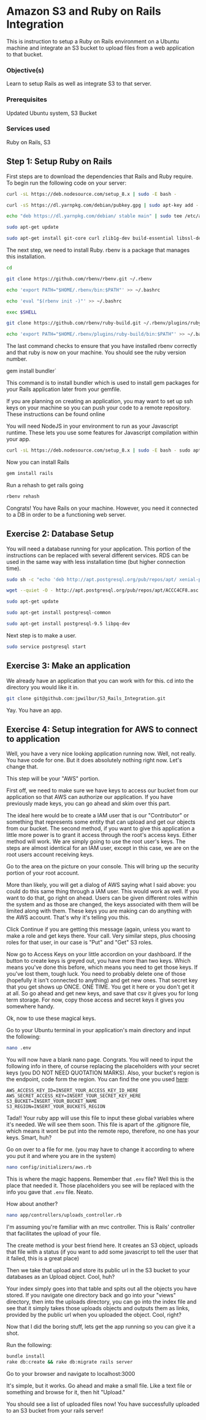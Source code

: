 # Amazon S3 and Ruby on Rails Integration



This is instruction to setup a Ruby on Rails environment on a Ubuntu machine and integrate an S3 bucket to upload files from a web application to that bucket.

### Objective(s)

Learn to setup Rails as well as integrate S3 to that server.

### Prerequisites

Updated Ubuntu system, S3 Bucket

### Services used

Ruby on Rails, S3

## Step 1: Setup Ruby on Rails

First steps are to download the dependencies that Rails and Ruby require. To begin run the following code on your server:

```bash
curl -sL https://deb.nodesource.com/setup_8.x | sudo -E bash -

curl -sS https://dl.yarnpkg.com/debian/pubkey.gpg | sudo apt-key add -

echo "deb https://dl.yarnpkg.com/debian/ stable main" | sudo tee /etc/apt/sources.list.d/yarn.list

sudo apt-get update

sudo apt-get install git-core curl zlib1g-dev build-essential libssl-dev libreadline-dev libyaml-dev libsqlite3-dev sqlite3 libxml2-dev libxslt1-dev libcurl4-openssl-dev python-software-properties libffi-dev nodejs yarn
```



The next step, we need to install Ruby. rbenv is a package that manages this installation.

```bash
cd

git clone https://github.com/rbenv/rbenv.git ~/.rbenv

echo 'export PATH="$HOME/.rbenv/bin:$PATH"' >> ~/.bashrc

echo 'eval "$(rbenv init -)"' >> ~/.bashrc

exec $SHELL

git clone https://github.com/rbenv/ruby-build.git ~/.rbenv/plugins/ruby-build

echo 'export PATH="$HOME/.rbenv/plugins/ruby-build/bin:$PATH"' >> ~/.bashrc
```



The last command checks to ensure that you have installed rbenv correctly and that ruby is now on your machine. You should see the ruby version number.

gem install bundler`


This command is to install bundler which is used to install gem packages for your Rails application later from your gemfile.

If you are planning on creating an application, you may want to set up ssh keys on your machine so you can push your code to a remote repository. These instructions can be found online

You will need NodeJS in your environment to run as your Javascript runtime. These lets you use some features for Javascript compilation within your app.

```bash
curl -sL https://deb.nodesource.com/setup_8.x | sudo -E bash - sudo apt-get install -y nodejs
```


Now you can install Rails

```bash
gem install rails
```


Run a rehash to get rails going

```bash
rbenv rehash
```


Congrats! You have Rails on your machine. However, you need it connected to a DB in order to be a functioning web server.

## Exercise 2: Database Setup

You will need a database running for your application. This portion of the instructions can be replaced with several different services. RDS can be used in the same way with less installation time (but higher connection time).

```bash
sudo sh -c "echo 'deb http://apt.postgresql.org/pub/repos/apt/ xenial-pgdg main' > /etc/apt/sources.list.d/pgdg.list"

wget --quiet -O - http://apt.postgresql.org/pub/repos/apt/ACCC4CF8.asc | sudo apt-key add -

sudo apt-get update

sudo apt-get install postgresql-common

sudo apt-get install postgresql-9.5 libpq-dev
```



Next step is to make a user.

```bash
sudo service postgresql start
```


## Exercise 3: Make an application

We already have an application that you can work with for this. cd into the directory you would like it in.

```bash
git clone git@github.com:jpwilbur/S3_Rails_Integration.git
```


Yay. You have an app.

## Exercise 4: Setup integration for AWS to connect to application

Well, you have a very nice looking application running now. Well, not really. You have code for one. But it does absolutely nothing right now. Let's change that.

This step will be your "AWS" portion.

First off, we need to make sure we have keys to access our bucket from our application so that AWS can authorize our application. If you have previously made keys, you can go ahead and skim over this part.

The ideal here would be to create a IAM user that is our "Contributor" or something that represents some entity that can upload and get our objects from our bucket. The second method, if you want to give this application a little more power is to grant it access through the root's access keys. Either method will work. We are simply going to use the root user's keys. The steps are almost identical for an IAM user, except in this case, we are on the root users account receiving keys.

Go to the area on the picture on your console. This will bring up the security portion of your root account.

More than likely, you will get a dialog of AWS saying what I said above: you could do this same thing through a IAM user. This would work as well. If you want to do that, go right on ahead. Users can be given different roles within the system and as those are changed, the keys associated with them will be limited along with them. These keys you are making can do anything with the AWS account. That's why it's telling you this.

Click Continue if you are getting this message (again, unless you want to make a role and get keys there. Your call. Very similar steps, plus choosing roles for that user, in our case is "Put" and "Get" S3 roles.

Now go to Access Keys on your little accordion on your dashboard. If the button to create keys is greyed out, you have more than two keys. Which means you've done this before, which means you need to get those keys. If you've lost them, tough luck. You need to probably delete one of those (hopefully it isn't connected to anything) and get new ones. That secret key that you get shows up ONCE. ONE TIME. You get it here or you don't get it at all. So go ahead and get new keys, and save that csv it gives you for long term storage. For now, copy those access and secret keys it gives you somewhere handy.

Ok, now to use these magical keys.

Go to your Ubuntu terminal in your application's main directory and input the following:

```bash
nano .env
```


You will now have a blank nano page. Congrats. You will need to input the following info in there, of course replacing the placeholders with your secret keys (you DO NOT NEED QUOTATION MARKS). Also, your bucket's region is the endpoint, code form the region. You can find the one you used [here](https://docs.aws.amazon.com/general/latest/gr/rande.html#apigateway_region):

```
AWS_ACCESS_KEY_ID=INSERT_YOUR_ACCESS_KEY_ID_HERE 
AWS_SECRET_ACCESS_KEY=INSERT_YOUR_SECRET_KEY_HERE
S3_BUCKET=INSERT_YOUR_BUCKET_NAME
S3_REGION=INSERT_YOUR_BUCKETS_REGION 
```


Tada!! Your ruby app will use this file to input these global variables where it's needed. We will see them soon. This file is apart of the .gitignore file, which means it wont be put into the remote repo, therefore, no one has your keys. Smart, huh?

Go on over to a file for me. (you may have to change it according to where you put it and where you are in the system)

```bash
nano config/initializers/aws.rb
```


This is where the magic happens. Remember that `.env` file? Well this is the place that needed it. Those placeholders you see will be replaced with the info you gave that `.env` file. Neato.

How about another?

```bash
nano app/controllers/uploads_controller.rb
```


I'm assuming you're familiar with an mvc controller. This is Rails' controller that facilitates the upload of your file.

The create method is your best friend here. It creates an S3 object, uploads that file with a status (if you want to add some javascript to tell the user that it failed, this is a great place)

Then we take that upload and store its public url in the S3 bucket to your databases as an Upload object. Cool, huh?

Your index simply goes into that table and spits out all the objects you have stored. If you navigate one directory back and go into your "views" directory, then into the uploads directory, you can go into the index file and see that it simply takes those uploads objects and outputs them as links, provided by the public url when you uploaded the object. Cool, right?

Now that I did the boring stuff, lets get the app running so you can give it a shot.

Run the following:

```bash
bundle install
rake db:create && rake db:migrate rails server
```


Go to your browser and navigate to localhost:3000

It's simple, but it works. Go ahead and make a small file. Like a text file or something and browse for it, then hit "Upload."

You should see a list of uploaded files now! You have successfully uploaded to an S3 bucket from your rails server!
